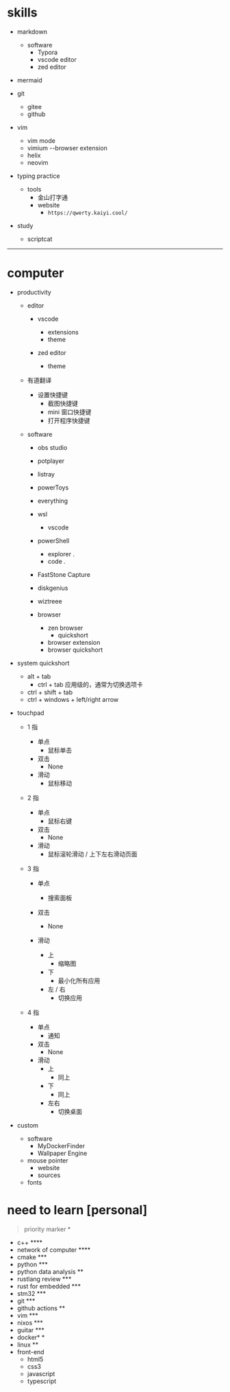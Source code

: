# skills
- markdown
    - software
        - Typora
        - vscode editor
        - zed editor
- mermaid

- git
    - gitee
    - github

- vim
    - vim mode
    - vimium  --browser extension
    - helix
    - neovim

- typing practice
    - tools
        - 金山打字通
        - website
            - `https://qwerty.kaiyi.cool/`

- study
    - scriptcat
---
# computer
- productivity
    - editor
        - vscode
            - extensions
            - theme

        - zed editor
            - theme

    - 有道翻译
        - 设置快捷键
            - 截图快捷键
            - mini 窗口快捷键
            - 打开程序快捷键

    - software
        - obs studio
        - potplayer


        - listray
        - powerToys
        - everything

        - wsl
            - vscode

        - powerShell
            - explorer .
            - code .


        - FastStone Capture

        - diskgenius
        - wiztreee

        - browser
            - zen browser
                - quickshort
            - browser extension
            - browser quickshort


- system quickshort
    - alt + tab
        - ctrl + tab 应用级的，通常为切换选项卡
    - ctrl + shift + tab
    - ctrl + windows +  left/right arrow

- touchpad
    - 1 指
        - 单点
            - 鼠标单击
        - 双击
            - None
        - 滑动
            - 鼠标移动
    - 2 指
        - 单点
            - 鼠标右键
        - 双击
            - None
        - 滑动
            - 鼠标滚轮滑动 / 上下左右滑动页面

    - 3 指
        - 单点
            - 搜索面板
        - 双击
            - None

        - 滑动
            - 上
                - 缩略图
            - 下
                - 最小化所有应用
            - 左 / 右
                - 切换应用


    - 4 指
        - 单点
            - 通知
        - 双击
            - None
        - 滑动
            - 上
                - 同上
            - 下
                - 同上
            - 左右
                - 切换桌面

- custom
    - software
        - MyDockerFinder
        - Wallpaper Engine
    - mouse pointer
        - website
        - sources
    - fonts


# need to learn [personal]

> priority marker *

- c++ ****
- network of computer ****
- cmake ***
- python   ***
- python data analysis **
- rustlang review  ***
- rust for embedded  ***
- stm32  ***
- git    ***
- github actions   **
- vim   ***
- nixos  ***
- guitar    ***
- docker*   *
- linux **
- front-end
    - html5
    - css3
    - javascript
    - typescript
